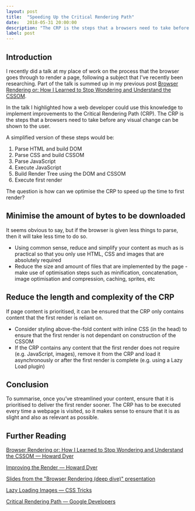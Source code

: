 ```yaml
---
layout: post
title:  "Speeding Up the Critical Rendering Path"
date:   2018-05-31 20:00:00
description: "The CRP is the steps that a browsers need to take before any visual change can be shown to the user. The question is how can we optimise the CRP to speed up the time to first render?"
label: post
---
```


## Introduction

I recently did a talk at my place of work on the process that the browser goes through to render a page, following a subject that I've recently been researching. Part of the talk is summed up in my previous post <a href="http://howard-dyer.co.uk/browser-rendering-or-how-i-learned-to-stop-wondering-and-understand-the-cssom.html" target="_blank">Browser Rendering or: How I Learned to Stop Wondering and Understand the CSSOM</a>.

In the talk I highlighted how a web developer could use this knowledge to implement improvements to the Critical Rendering Path (CRP). The CRP is the steps that a browsers need to take before any visual change can be shown to the user.

A simplified version of these steps would be:
1. Parse HTML and build DOM
2. Parse CSS and build CSSOM
3. Parse JavaScript
4. Execute JavaScript
5. Build Render Tree using the DOM and CSSOM
6. Execute first render

The question is how can we optimise the CRP to speed up the time to first render?

## Minimise the amount of bytes to be downloaded

It seems obvious to say, but if the browser is given less things to parse, then it will take less time to do so.

- Using common sense, reduce and simplify your content as much as is practical so that you only use HTML, CSS and images that are absolutely required
- Reduce the size and amount of files that are implemented by the page - make use of optimisation steps such as minification, concatenation, image optimisation and compression, caching, sprites, etc

## Reduce the length and complexity of the CRP

If page content is prioritised, it can be ensured that the CRP only contains content that the first render is reliant on.

- Consider styling above-the-fold content with inline CSS (in the head) to ensure that the first render is not dependant on construction of the CSSOM
- If the CRP contains any content that the first render does not require (e.g. JavaScript, images), remove it from the CRP and load it asynchronously or after the first render is complete (e.g. using a Lazy Load plugin)

## Conclusion

To summarise, once you’ve streamlined your content, ensure that it is prioritised to deliver the first render sooner. The CRP has to be executed every time a webpage is visited, so it makes sense to ensure that it is as slight and also as relevant as possible.

## Further Reading

<a href="http://howard-dyer.co.uk/browser-rendering-or-how-i-learned-to-stop-wondering-and-understand-the-cssom.html"
target="_blank">Browser Rendering or: How I Learned to Stop Wondering and Understand the CSSOM — Howard Dyer</a>

<a href="http://howard-dyer.co.uk/improving-the-render.html" target="_blank">Improving the Render — Howard Dyer</a>

<a href="https://docs.google.com/presentation/d/1tADQjXUTpXKi8srWbPp7EfmF68Gx-krhVBxT5NgmHxk/edit?usp=sharing" target="_blank">Slides from the "Browser Rendering (deep dive)" presentation</a>

<a href="https://css-tricks.com/examples/LazyLoading/" target="_blank">Lazy Loading Images — CSS Tricks</a>

<a href="https://developers.google.com/web/fundamentals/performance/critical-rendering-path/" target="_blank">Critical Rendering Path — Google Developers</a>
